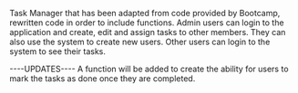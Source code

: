 Task Manager that has been adapted from code provided by Bootcamp, rewritten code in order to include functions.
Admin users can login to the application and create, edit and assign tasks to other members.
They can also use the system to create new users.
Other users can login to the system to see their tasks.

----UPDATES----
A function will be added to create the ability for users to mark the tasks as done once they are completed.
